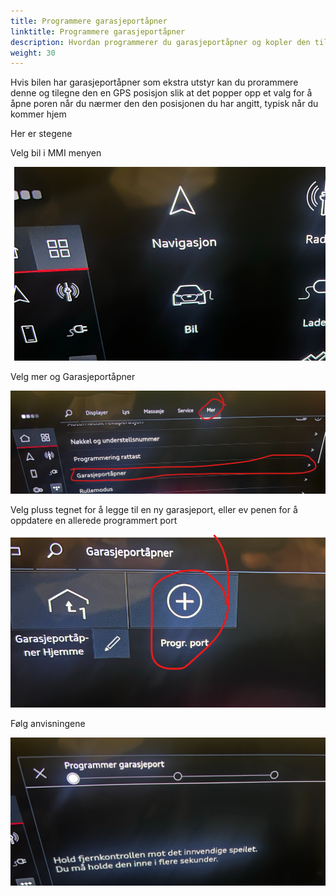 ```yaml
---
title: Programmere garasjeportåpner
linktitle: Programmere garasjeportåpner
description: Hvordan programmerer du garasjeportåpner og kopler den til en GPS posisjon
weight: 30
---
```


Hvis bilen har garasjeportåpner som ekstra utstyr kan du prorammere denne og tilegne den en GPS posisjon slik at det popper opp et valg for å åpne poren når du nærmer den den posisjonen du har angitt, typisk når du kommer hjem

Her er stegene

Velg bil i MMI menyen

![alt text](image.png)

Velg mer og Garasjeportåpner

![alt text](image-1.png)

Velg pluss tegnet for å legge til en ny garasjeport, eller ev penen for å oppdatere en allerede programmert port

![alt text](image-2.png)

Følg anvisningene

![alt text](image-3.png)


